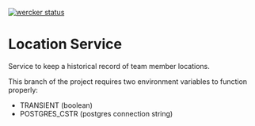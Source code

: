 [![wercker status](https://app.wercker.com/status/6e2e4539d366f796b4df865883bae4da/m/master "wercker status")](https://app.wercker.com/project/byKey/6e2e4539d366f796b4df865883bae4da)

# Location Service
Service to keep a historical record of team member locations. 

This branch of the project requires two environment variables to function properly:

* TRANSIENT (boolean)
* POSTGRES_CSTR (postgres connection string)

